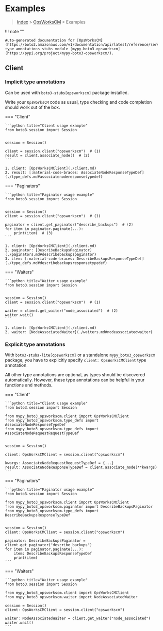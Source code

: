# Examples

> [Index](../README.md) > [OpsWorksCM](./README.md) > Examples

!!! note ""

    Auto-generated documentation for [OpsWorksCM](https://boto3.amazonaws.com/v1/documentation/api/latest/reference/services/opsworkscm.html#OpsWorksCM)
    type annotations stubs module [mypy-boto3-opsworkscm](https://pypi.org/project/mypy-boto3-opsworkscm/).

## Client

### Implicit type annotations

Can be used with `boto3-stubs[opsworkscm]` package installed.

Write your `OpsWorksCM` code as usual,
type checking and code completion should work out of the box.


=== "Client"

    ```python title="Client usage example"
    from boto3.session import Session


    session = Session()

    client = session.client("opsworkscm")  # (1)
    result = client.associate_node()  # (2)
    ```

    1. client: [OpsWorksCMClient](./client.md)
    2. result: [:material-code-braces: AssociateNodeResponseTypeDef](./type_defs.md#associatenoderesponsetypedef) 



=== "Paginators"

    ```python title="Paginator usage example"
    from boto3.session import Session


    session = Session()
    client = session.client("opsworkscm")  # (1)

    paginator = client.get_paginator("describe_backups")  # (2)
    for item in paginator.paginate(...):
        print(item)  # (3)
    ```

    1. client: [OpsWorksCMClient](./client.md)
    2. paginator: [DescribeBackupsPaginator](./paginators.md#describebackupspaginator)
    3. item: [:material-code-braces: DescribeBackupsResponseTypeDef](./type_defs.md#describebackupsresponsetypedef) 



=== "Waiters"

    ```python title="Waiter usage example"
    from boto3.session import Session


    session = Session()
    client = session.client("opsworkscm")  # (1)

    waiter = client.get_waiter("node_associated")  # (2)
    waiter.wait()
    ```

    1. client: [OpsWorksCMClient](./client.md)
    2. waiter: [NodeAssociatedWaiter](./waiters.md#nodeassociatedwaiter)


### Explicit type annotations

With `boto3-stubs-lite[opsworkscm]`
or a standalone `mypy_boto3_opsworkscm` package, you have to explicitly specify `client: OpsWorksCMClient` type annotation.

All other type annotations are optional, as types should be discovered automatically.
However, these type annotations can be helpful in your functions and methods.


=== "Client"

    ```python title="Client usage example"
    from boto3.session import Session

    from mypy_boto3_opsworkscm.client import OpsWorksCMClient
    from mypy_boto3_opsworkscm.type_defs import AssociateNodeResponseTypeDef
    from mypy_boto3_opsworkscm.type_defs import AssociateNodeRequestRequestTypeDef


    session = Session()

    client: OpsWorksCMClient = session.client("opsworkscm")

    kwargs: AssociateNodeRequestRequestTypeDef = {...}
    result: AssociateNodeResponseTypeDef = client.associate_node(**kwargs)
    ```



=== "Paginators"

    ```python title="Paginator usage example"
    from boto3.session import Session

    from mypy_boto3_opsworkscm.client import OpsWorksCMClient
    from mypy_boto3_opsworkscm.paginator import DescribeBackupsPaginator
    from mypy_boto3_opsworkscm.type_defs import DescribeBackupsResponseTypeDef


    session = Session()
    client: OpsWorksCMClient = session.client("opsworkscm")

    paginator: DescribeBackupsPaginator = client.get_paginator("describe_backups")
    for item in paginator.paginate(...):
        item: DescribeBackupsResponseTypeDef
        print(item)
    ```



=== "Waiters"

    ```python title="Waiter usage example"
    from boto3.session import Session

    from mypy_boto3_opsworkscm.client import OpsWorksCMClient
    from mypy_boto3_opsworkscm.waiter import NodeAssociatedWaiter

    session = Session()
    client: OpsWorksCMClient = session.client("opsworkscm")

    waiter: NodeAssociatedWaiter = client.get_waiter("node_associated")
    waiter.wait()
    ```



